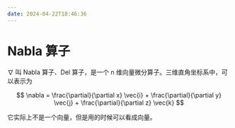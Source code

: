 ```yaml
---
date: 2024-04-22T18:46:36
---
```


# Nabla 算子

$\nabla$ 叫 Nabla 算子、Del 算子，是一个 n 维向量微分算子。三维直角坐标系中，可以表示为

$$
\nabla = \frac{\partial}{\partial x} \vec{i} + \frac{\partial}{\partial y} \vec{j} + \frac{\partial}{\partial z} \vec{k}
$$

它实际上不是一个向量，但是用的时候可以看成向量。
